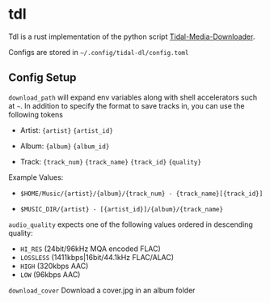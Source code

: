 # tdl

Tdl is a rust implementation of the python script [Tidal-Media-Downloader](https://github.com/yaronzz/Tidal-Media-Downloader).


Configs are stored in `~/.config/tidal-dl/config.toml`
## Config Setup

`download_path` will expand env variables along with shell accelerators such at `~`. In addition to specify the format to save tracks in, you can use the following tokens
- Artist: 
`{artist}`
`{artist_id}`
- Album: 
`{album}`
`{album_id}`

- Track:
`{track_num}`
`{track_name}`
`{track_id}`
`{quality}`

Example Values: 
- `$HOME/Music/{artist}/{album}/{track_num} - {track_name}[{track_id}]`

- `$MUSIC_DIR/{artist} - [{artist_id}]/{album}/{track_name}`


`audio_quality` expects one of the following values ordered in descending quality:
- `HI_RES` (24bit/96kHz MQA encoded FLAC)
- `LOSSLESS` (1411kbps|16bit/44.1kHz FLAC/ALAC)
- `HIGH` (320kbps AAC)
- `LOW` (96kbps AAC)


`download_cover` Download a cover.jpg in an album folder